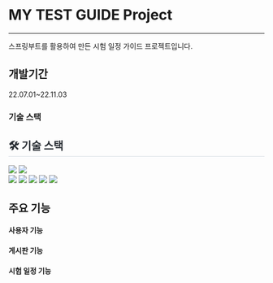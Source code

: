# MY TEST GUIDE Project
---
스프링부트를 활용하여 만든 시험 일정 가이드 프로젝트입니다.

## 개발기간
22.07.01~22.11.03

### 기술 스택
<div style="text-align: left;">
<h2 style="border-bottom: 1px solid #d8dee4; color: #282d33;"> 🛠️ 기술 스택 </h2> 
    <img src="https://img.shields.io/badge/Github-181717?style=for-the-badge&logo=Github&logoColor=white">
    <img src="https://img.shields.io/badge/Notion-000000?style=for-the-badge&logo=Notion&logoColor=white">
    <br>
    <img src="https://img.shields.io/badge/Java-007396?style=for-the-badge&logo=Java&logoColor=white">
    <img src="https://img.shields.io/badge/Spring Boot-6DB33F?style=for-the-badge&logo=Spring Boot&logoColor=white">
    <img src="https://img.shields.io/badge/springsecurity-6DB33F?style=for-the-badge&logo=springsecurity&logoColor=white">
    <img src="https://img.shields.io/badge/MySQL-4479A1?style=for-the-badge&logo=MySQL&logoColor=white">
    <img src="https://img.shields.io/badge/redis-DC382D?style=for-the-badge&logo=redis&logoColor=white">
</div>

## 주요 기능

#### 사용자 기능
#### 게시판 기능
#### 시험 일정 기능
